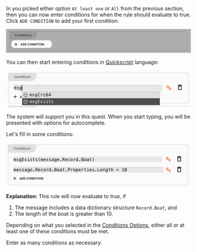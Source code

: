In you picked either option `At least one` or `All` from the previous section, then you can now enter conditions for when the rule should evaluate to true.
Click `ADD CONDITION` to add your first condition.

![Conditions Add](._asset-conditions_images/6db418ff.png)

You can then start entering conditions in [Quickscript](/docs/category/quickscript) language:

![Condition Quickscript](._asset-conditions_images/779187ab.png)

The system will support you in this quest. When you start typing, you will be presented with options for autocomplete.

Let's fill in some conditions:

![Condition Quickscript Two Conditions](._asset-conditions_images/9cce97e9.png)

**Explanation:**
This rule will now evaluate to true, if

1. The message includes a data dictionary structure `Record.Boat`, and
2. The length of the boat is greater than 10.

Depending on what you selected in the [Conditions Options](#conditions-that-must-be-fulfilled), either all or at least one of these conditions must be met.

Enter as many conditions as necessary.

